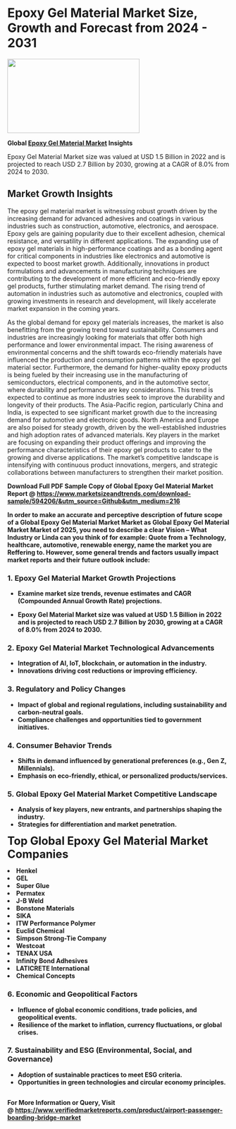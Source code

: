 <H1>Epoxy Gel Material Market Size, Growth and Forecast from 2024 - 2031</H1><img class="aligncenter size-medium wp-image-584254" src="https://thirdeyenews.in/wp-content/uploads/2024/09/Global-Market-Research-300x168.jpeg" alt="" width="300" height="168" /><p><strong>Global&nbsp;<a href="https://www.marketsizeandtrends.com/download-sample/594206/&amp;utm_source=Github&utm_medium=216">Epoxy Gel Material Market</a> Insights</strong></p><p>Epoxy Gel Material Market size was valued at USD 1.5 Billion in 2022 and is projected to reach USD 2.7 Billion by 2030, growing at a CAGR of 8.0% from 2024 to 2030.</p><p><h2>Market Growth Insights</h2> <p>The epoxy gel material market is witnessing robust growth driven by the increasing demand for advanced adhesives and coatings in various industries such as construction, automotive, electronics, and aerospace. Epoxy gels are gaining popularity due to their excellent adhesion, chemical resistance, and versatility in different applications. The expanding use of epoxy gel materials in high-performance coatings and as a bonding agent for critical components in industries like electronics and automotive is expected to boost market growth. Additionally, innovations in product formulations and advancements in manufacturing techniques are contributing to the development of more efficient and eco-friendly epoxy gel products, further stimulating market demand. The rising trend of automation in industries such as automotive and electronics, coupled with growing investments in research and development, will likely accelerate market expansion in the coming years.</p> <p><strong></strong></p> <p>As the global demand for epoxy gel materials increases, the market is also benefitting from the growing trend toward sustainability. Consumers and industries are increasingly looking for materials that offer both high performance and lower environmental impact. The rising awareness of environmental concerns and the shift towards eco-friendly materials have influenced the production and consumption patterns within the epoxy gel material sector. Furthermore, the demand for higher-quality epoxy products is being fueled by their increasing use in the manufacturing of semiconductors, electrical components, and in the automotive sector, where durability and performance are key considerations. This trend is expected to continue as more industries seek to improve the durability and longevity of their products. The Asia-Pacific region, particularly China and India, is expected to see significant market growth due to the increasing demand for automotive and electronic goods. North America and Europe are also poised for steady growth, driven by the well-established industries and high adoption rates of advanced materials. Key players in the market are focusing on expanding their product offerings and improving the performance characteristics of their epoxy gel products to cater to the growing and diverse applications. The market’s competitive landscape is intensifying with continuous product innovations, mergers, and strategic collaborations between manufacturers to strengthen their market position. <p><strong></p><p><span class=""><strong>Download Full PDF Sample Copy of Global Epoxy Gel Material Market Report</strong> @ <a href="https://www.marketsizeandtrends.com/download-sample/594206/&amp;utm_source=Github&utm_medium=216" target="_blank">https://www.marketsizeandtrends.com/download-sample/594206/&amp;utm_source=Github&utm_medium=216</a></span></p><p>In order to make an accurate and perceptive description of future scope of a Global&nbsp;Epoxy Gel Material Market Market as Global&nbsp;Epoxy Gel Material Market Market of 2025, you need to describe a clear Vision &ndash; What Industry or Linda can you think of for example: Quote from a Technology, healthcare, automotive, renewable energy, name the market you are Reffering to. However, some general trends and factors usually impact market reports and their future outlook include:</p><h3>1.&nbsp;<strong>Epoxy Gel Material Market Growth Projections</strong></h3><ul><li>Examine market size trends, revenue estimates and CAGR (Compounded Annual Growth Rate) projections.</li><li><p>Epoxy Gel Material Market size was valued at USD 1.5 Billion in 2022 and is projected to reach USD 2.7 Billion by 2030, growing at a CAGR of 8.0% from 2024 to 2030.</p></li></ul><h3>2.&nbsp;<strong>Epoxy Gel Material Market Technological Advancements</strong></h3><ul><li>Integration of AI, IoT, blockchain, or automation in the industry.</li><li>Innovations driving cost reductions or improving efficiency.</li></ul><h3>3.&nbsp;<strong>Regulatory and Policy Changes</strong></h3><ul><li>Impact of global and regional regulations, including sustainability and carbon-neutral goals.</li><li>Compliance challenges and opportunities tied to government initiatives.</li></ul><h3>4.&nbsp;<strong>Consumer Behavior Trends</strong></h3><ul><li>Shifts in demand influenced by generational preferences (e.g., Gen Z, Millennials).</li><li>Emphasis on eco-friendly, ethical, or personalized products/services.</li></ul><h3>5.&nbsp;<strong>Global Epoxy Gel Material Market Competitive Landscape</strong></h3><ul><li>Analysis of key players, new entrants, and partnerships shaping the industry.</li><li>Strategies for differentiation and market penetration.</li></ul><p data-pm-slice="1 1 []"><span style="color: inherit; font-family: inherit; font-size: 25px;">Top Global Epoxy Gel Material Market Companies</span></p><div class="" data-test-id=""><p><li>Henkel</li><li> GEL</li><li> Super Glue</li><li> Permatex</li><li> J-B Weld</li><li> Bonstone Materials</li><li> SIKA</li><li> ITW Performance Polymer</li><li> Euclid Chemical</li><li> Simpson Strong-Tie Company</li><li> Westcoat</li><li> TENAX USA</li><li> Infinity Bond Adhesives</li><li> LATICRETE International</li><li> Chemical Concepts</li></p></div><h3>6.&nbsp;<strong>Economic and Geopolitical Factors</strong></h3><ul><li>Influence of global economic conditions, trade policies, and geopolitical events.</li><li>Resilience of the market to inflation, currency fluctuations, or global crises.</li></ul><h3>7.&nbsp;<strong>Sustainability and ESG (Environmental, Social, and Governance)</strong></h3><ul><li>Adoption of sustainable practices to meet ESG criteria.</li><li>Opportunities in green technologies and circular economy principles.</li></ul><h2><strong style="font-size: 14px;">For More Information or Query, Visit @&nbsp;</strong><a style="background-color: #ffffff; font-size: 14px;" href="https://www.marketsizeandtrends.com/report/epoxy-gel-material-market/" target="_blank">https://www.verifiedmarketreports.com/product/airport-passenger-boarding-bridge-market</a></h2>
